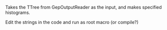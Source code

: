 Takes the TTree from GepOutputReader as the input, and makes specified histograms. 

Edit the strings in the code and run as root macro (or compile?)

